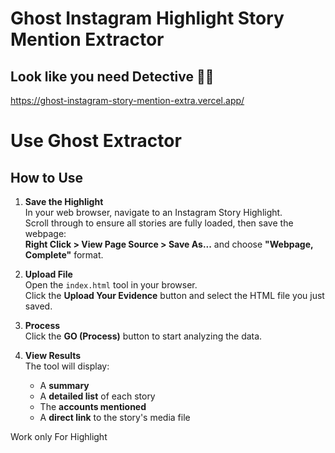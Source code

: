 # Ghost Instagram Highlight Story Mention Extractor

## Look like you need Detective 🕵️‍♂️
https://ghost-instagram-story-mention-extra.vercel.app/
# Use Ghost Extractor
## How to Use

1. **Save the Highlight**  
   In your web browser, navigate to an Instagram Story Highlight.  
   Scroll through to ensure all stories are fully loaded, then save the webpage:  
   **Right Click > View Page Source > Save As...** and choose **"Webpage, Complete"** format.

2. **Upload File**  
   Open the `index.html` tool in your browser.  
   Click the **Upload Your Evidence** button and select the HTML file you just saved.

3. **Process**  
   Click the **GO (Process)** button to start analyzing the data.

4. **View Results**  
   The tool will display:
   - A **summary**
   - A **detailed list** of each story
   - The **accounts mentioned**
   - A **direct link** to the story's media file
  
Work only For Highlight
#

